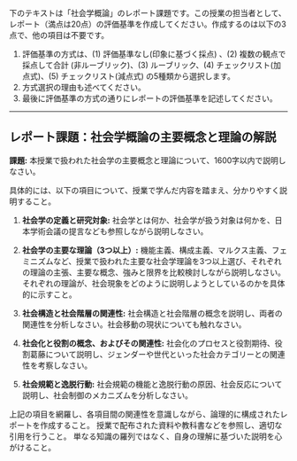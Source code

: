 下のテキストは「社会学概論」のレポート課題です。この授業の担当者として、レポート（満点は20点）の評価基準を作成してください。作成するのは以下の3点で、他の項目は不要です。

1. 評価基準の方式は、(1) 評価基準なし(印象に基づく採点) 、(2) 複数の観点で採点して合計  (非ルーブリック)、(3) ルーブリック、(4) チェックリスト(加点式)、(5) チェックリスト(減点式) の5種類から選択します。
2. 方式選択の理由も述べてください。
3. 最後に評価基準の方式の通りにレポートの評価基準を記述してください。

---------------------------------------
## レポート課題：社会学概論の主要概念と理論の解説

**課題:** 本授業で扱われた社会学の主要概念と理論について、1600字以内で説明しなさい。

具体的には、以下の項目について、授業で学んだ内容を踏まえ、分かりやすく説明すること。

1. **社会学の定義と研究対象:** 社会学とは何か、社会学が扱う対象は何かを、日本学術会議の提言なども参照しながら説明しなさい。

2. **社会学の主要な理論（3つ以上）:** 機能主義、構成主義、マルクス主義、フェミニズムなど、授業で扱われた主要な社会学理論を3つ以上選び、それぞれの理論の主張、主要な概念、強みと限界を比較検討しながら説明しなさい。  それぞれの理論が、社会現象をどのように説明しようとしているのかを具体的に示すこと。

3. **社会構造と社会階層の関連性:** 社会構造と社会階層の概念を説明し、両者の関連性を分析しなさい。社会移動の現状についても触れなさい。

4. **社会化と役割の概念、およびその関連性:** 社会化のプロセスと役割期待、役割葛藤について説明し、ジェンダーや世代といった社会カテゴリーとの関連性を考察しなさい。

5. **社会規範と逸脱行動:** 社会規範の機能と逸脱行動の原因、社会反応について説明し、社会制御のメカニズムを分析しなさい。


上記の項目を網羅し、各項目間の関連性を意識しながら、論理的に構成されたレポートを作成すること。  授業で配布された資料や教科書などを参照し、適切な引用を行うこと。  単なる知識の羅列ではなく、自身の理解に基づいた説明を心がけること。
